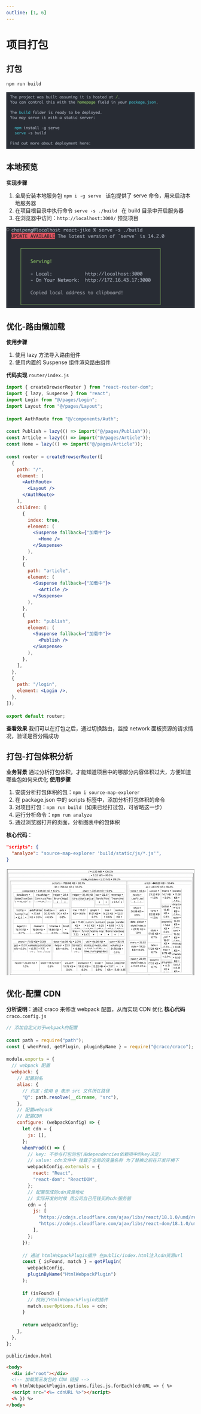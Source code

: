 ```yaml
---
outline: [1, 6]
---
```

# 项目打包

## 打包

```bash
npm run build
```

![image.png](../../assets/react/day06-09/25.png)

## 本地预览

**实现步骤**

1. 全局安装本地服务包 `npm i -g serve`   该包提供了 serve 命令，用来启动本地服务器
2. 在项目根目录中执行命令 `serve -s ./build`   在 build 目录中开启服务器
3. 在浏览器中访问：`http://localhost:3000/` 预览项目

![image.png](../../assets/react/day06-09/26.png)

## 优化-路由懒加载

**使用步骤**

1. 使用 lazy 方法导入路由组件
2. 使用内置的 Suspense 组件渲染路由组件

**代码实现**
`router/index.js`

```jsx
import { createBrowserRouter } from "react-router-dom";
import { lazy, Suspense } from "react";
import Login from "@/pages/Login";
import Layout from "@/pages/Layout";

import AuthRoute from "@/components/Auth";

const Publish = lazy(() => import("@/pages/Publish"));
const Article = lazy(() => import("@/pages/Article"));
const Home = lazy(() => import("@/pages/Article"));

const router = createBrowserRouter([
  {
    path: "/",
    element: (
      <AuthRoute>
        <Layout />
      </AuthRoute>
    ),
    children: [
      {
        index: true,
        element: (
          <Suspense fallback={"加载中"}>
            <Home />
          </Suspense>
        ),
      },
      {
        path: "article",
        element: (
          <Suspense fallback={"加载中"}>
            <Article />
          </Suspense>
        ),
      },
      {
        path: "publish",
        element: (
          <Suspense fallback={"加载中"}>
            <Publish />
          </Suspense>
        ),
      },
    ],
  },
  {
    path: "/login",
    element: <Login />,
  },
]);

export default router;
```

**查看效果**
我们可以在打包之后，通过切换路由，监控 network 面板资源的请求情况，验证是否分隔成功

## 打包-打包体积分析

**业务背景**
通过分析打包体积，才能知道项目中的哪部分内容体积过大，方便知道哪些包如何来优化
**使用步骤**

1. 安装分析打包体积的包：`npm i source-map-explorer`
2. 在 package.json 中的 scripts 标签中，添加分析打包体积的命令
3. 对项目打包：`npm run build`（如果已经打过包，可省略这一步）
4. 运行分析命令：`npm run analyze`
5. 通过浏览器打开的页面，分析图表中的包体积

**核心代码**：

```json
"scripts": {
  "analyze": "source-map-explorer 'build/static/js/*.js'",
}
```

![image.png](../../assets/react/day06-09/27.png)

## 优化-配置 CDN

**分析说明**：通过 craco 来修改 webpack 配置，从而实现 CDN 优化
**核心代码**
`craco.config.js`

```javascript
// 添加自定义对于webpack的配置

const path = require("path");
const { whenProd, getPlugin, pluginByName } = require("@craco/craco");

module.exports = {
  // webpack 配置
  webpack: {
    // 配置别名
    alias: {
      // 约定：使用 @ 表示 src 文件所在路径
      "@": path.resolve(__dirname, "src"),
    },
    // 配置webpack
    // 配置CDN
    configure: (webpackConfig) => {
      let cdn = {
        js: [],
      };
      whenProd(() => {
        // key: 不参与打包的包(由dependencies依赖项中的key决定)
        // value: cdn文件中 挂载于全局的变量名称 为了替换之前在开发环境下
        webpackConfig.externals = {
          react: "React",
          "react-dom": "ReactDOM",
        };
        // 配置现成的cdn资源地址
        // 实际开发的时候 用公司自己花钱买的cdn服务器
        cdn = {
          js: [
            "https://cdnjs.cloudflare.com/ajax/libs/react/18.1.0/umd/react.production.min.js",
            "https://cdnjs.cloudflare.com/ajax/libs/react-dom/18.1.0/umd/react-dom.production.min.js",
          ],
        };
      });

      // 通过 htmlWebpackPlugin插件 在public/index.html注入cdn资源url
      const { isFound, match } = getPlugin(
        webpackConfig,
        pluginByName("HtmlWebpackPlugin")
      );

      if (isFound) {
        // 找到了HtmlWebpackPlugin的插件
        match.userOptions.files = cdn;
      }

      return webpackConfig;
    },
  },
};
```

`public/index.html`

```html
<body>
  <div id="root"></div>
  <!-- 加载第三发包的 CDN 链接 -->
  <% htmlWebpackPlugin.options.files.js.forEach(cdnURL => { %>
  <script src="<%= cdnURL %>"></script>
  <% }) %>
</body>
```
